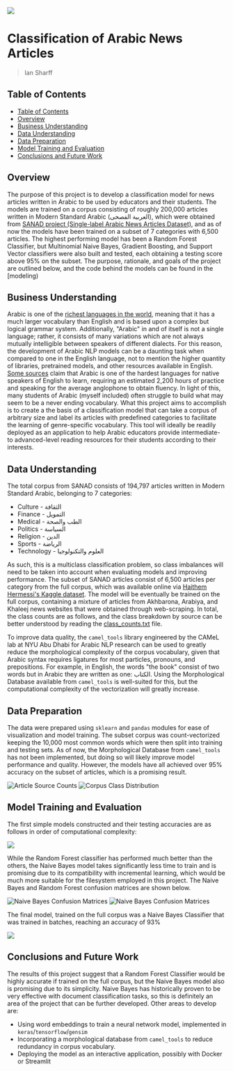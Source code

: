 <img src="images/wordcloud.png">

# Classification of Arabic News Articles
> Ian Sharff

## Table of Contents
  - [Table of Contents](#table-of-contents)
  - [Overview](#overview)
  - [Business Understanding](#business-understanding)
  - [Data Understanding](#data-understanding)
  - [Data Preparation](#data-preparation)
  - [Model Training and Evaluation](#model-training-and-evaluation)
  - [Conclusions and Future Work](#conclusions-and-future-work)
  
## Overview
The purpose of this project is to develop a classification model for news articles written in Arabic to be used by educators and their students. The models are trained on a corpus consisting of roughly 200,000 articles written in Modern Standard Arabic (العربية الفصحى), which were obtained from <a href="https://www.sciencedirect.com/science/article/pii/S2352340919304305?via%3Dihub">SANAD project (Single-label Arabic News Articles Dataset)</a>, and as of now the models have been trained on a subset of 7 categories with 6,500 articles. The highest performing model has been a Random Forest Classifier, but Multinomial Naive Bayes, Gradient Boosting, and Support Vector classifiers were also built and tested, each obtaining a testing score above 95% on the subset. The purpose, rationale, and goals of the project are outlined below, and the code behind the models can be found in the [modeling)

## Business Understanding
Arabic is one of the <a href="https://blog.ititranslates.com/2020/09/22/is-arabic-the-richest-language-in-words/">richest languages in the world</a>, meaning that it has a much larger vocabulary than English and is based upon a complex but logical grammar system. Additionally, "Arabic" in and of itself is not a single language; rather, it consists of many variations which are not always mutually intelligible between speakers of different dialects. For this reason, the development of Arabic NLP models can be a daunting task when compared to one in the English language, not to mention the higher quantity of libraries, pretrained models, and other resources available in English. <a href="https://effectivelanguagelearning.com/language-guide/language-difficulty/">Some sources</a> claim that Arabic is one of the hardest languages for native speakers of English to learn, requiring an estimated 2,200 hours of practice and speaking for the average anglophone to obtain fluency. In light of this, many students of Arabic (myself included) often struggle to build what may seem to be a never ending vocabulary. What this project aims to accomplish is to create a the basis of a classification model that can take a corpus of arbitrary size and label its articles with predefined categories to facilitate the learning of genre-specific vocabulary. This tool will ideally be readily deployed as an application to help Arabic educators provide intermediate- to advanced-level reading resources for their students according to their interests.

## Data Understanding
The total corpus from SANAD consists of 194,797 articles written in Modern Standard Arabic, belonging to 7 categories:
* Culture - الثقافة
* Finance - التمويل
* Medical - الطب والصحة
* Politics - السياسة
* Religion - الدين
* Sports - الرياضة
* Technology - العلوم والتكنولوجيا

As such, this is a multiclass classification problem, so class imbalances will need to be taken into account when evaluating models and improving performance. The subset of SANAD articles consist of 6,500 articles per category from the full corpus, which was available online via <a href="https://www.kaggle.com/haithemhermessi/sanad-dataset">Haithem Hermessi's Kaggle dataset</a>. The model will be eventually be trained on the full corpus, containing a mixture of articles from Akhbarona, Arabiya, and Khaleej news websites that were obtained through web-scraping. In total, the class counts are as follows, and the class breakdown by source can be better understood by reading the [class_counts.txt](class_counts.txt) file.

To improve data quality, the `camel_tools` library engineered by the CAMeL lab at NYU Abu Dhabi for Arabic NLP research can be used to greatly reduce the morphological complexity of the corpus vocabulary, given that Arabic syntax requires ligatures for most particles, pronouns, and prepositions. For example, in English, the words "the book" consist of two words but in Arabic they are written as one: الكتاب. Using the Morphological Database available from `camel_tools` is well-suited for this, but the computational complexity of the vectorization will greatly increase.

## Data Preparation
The data were prepared using `sklearn` and `pandas` modules for ease of visualization and model training. The subset corpus was count-vectorized keeping the 10,000 most common words which were then split into training and testing sets. As of now, the Morphological Database from `camel_tools` has not been implemented, but doing so will likely improve model performance and quality. However, the models have all achieved over 95% accuracy on the subset of articles, which is a promising result.

<img src="images/source_counts_presentation.png" alt="Article Source Counts">

<img src="images/class_count_presentation.png" alt="Corpus Class Distribution">

## Model Training and Evaluation
The first simple models constructed and their testing accuracies are as follows in order of computational complexity:

<img src="images/baseline_scores_presentation.png">

While the Random Forest classifier has performed much better than the others, the Naive Bayes model takes significantly less time to train and is promising due to its compatibility with incremental learning, which would be much more suitable for the filesystem employed in this project. The Naive Bayes and Random Forest confusion matrices are shown below.

<img src="images/nb_cm.png" alt="Naive Bayes Confusion Matrices">

<img src="images/rfc_cm.png" alt="Naive Bayes Confusion Matrices">

The final model, trained on the full corpus was a Naive Bayes Classifier that was trained in batches, reaching an accuracy of 93%

<img src="images/final_model_cm_pres.png">

## Conclusions and Future Work
The results of this project suggest that a Random Forest Classifier would be highly accurate if trained on the full corpus, but the Naive Bayes model also is promising due to its simplicity. Naive Bayes has historically proven to be very effective with document classification tasks, so this is definitely an area of the project that can be further developed. Other areas to develop are:
* Using word embeddings to train a neural network model, implemented in `keras`/`tensorflow`/`gensim`
* Incorporating a morphological database from `camel_tools` to reduce redundancy in corpus vocabulary.
* Deploying the model as an interactive application, possibly with Docker or Streamlit
